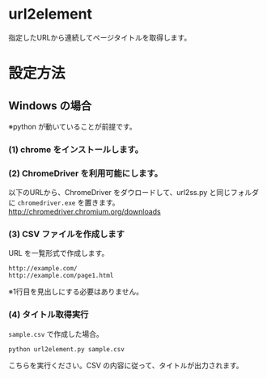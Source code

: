 # url2element

指定したURLから連続してページタイトルを取得します。

# 設定方法

## Windows の場合

※python が動いていることが前提です。

### (1) chrome をインストールします。

### (2) ChromeDriver を利用可能にします。 

以下のURLから、ChromeDriver をダウロードして、url2ss.py と同じフォルダに ```chromedriver.exe``` を置きます。
http://chromedriver.chromium.org/downloads

### (3) CSV ファイルを作成します

URL を一覧形式で作成します。

```
http://example.com/
http://example.com/page1.html
```

※1行目を見出しにする必要はありません。

### (4) タイトル取得実行

```sample.csv``` で作成した場合。

```
python url2element.py sample.csv
```

こちらを実行ください。CSV の内容に従って、タイトルが出力されます。







